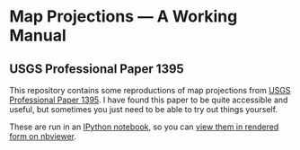 # Map Projections &mdash; A Working Manual
## USGS Professional Paper 1395

This repository contains some reproductions of map projections from [USGS
Professional Paper 1395](http://pubs.usgs.gov/pp/1395/report.pdf). I have
found this paper to be quite accessible and useful, but sometimes you just
need to be able to try out things yourself.

These are run in an [IPython notebook](http://ipython.org/notebook.html), so
you can [view them in rendered form on
nbviewer](http://nbviewer.ipython.org/github/QuLogic/map-projections/tree/master/).
